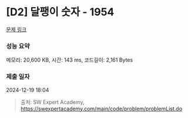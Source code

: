 # [D2] 달팽이 숫자 - 1954 

[문제 링크](https://swexpertacademy.com/main/code/problem/problemDetail.do?contestProbId=AV5PobmqAPoDFAUq) 

### 성능 요약

메모리: 20,600 KB, 시간: 143 ms, 코드길이: 2,161 Bytes

### 제출 일자

2024-12-19 18:04



> 출처: SW Expert Academy, https://swexpertacademy.com/main/code/problem/problemList.do